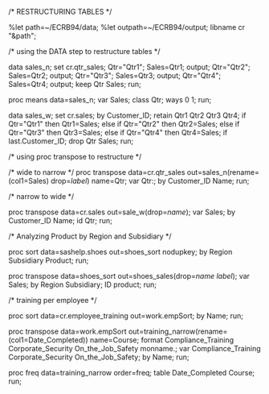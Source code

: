 /* RESTRUCTURING TABLES */

%let path=~/ECRB94/data;
%let outpath=~/ECRB94/output;
libname cr "&path";

/* using the DATA step to restructure tables */

data sales_n;
	set cr.qtr_sales;
	Qtr="Qtr1";
	Sales=Qtr1;
	output;
	Qtr="Qtr2";
	Sales=Qtr2;
	output;
	Qtr="Qtr3";
	Sales=Qtr3;
	output;
	Qtr="Qtr4";
	Sales=Qtr4;
	output;
	keep Qtr Sales;
run;
	
proc means data=sales_n;
	var Sales;
	class Qtr;
	ways 0 1;
run;

data sales_w;
	set cr.sales;
	by Customer_ID;
	retain Qtr1 Qtr2 Qtr3 Qtr4;
	if Qtr="Qtr1" then Qtr1=Sales;
	else if Qtr="Qtr2" then Qtr2=Sales;
	else if Qtr="Qtr3" then Qtr3=Sales;
	else if Qtr="Qtr4" then Qtr4=Sales;
	if last.Customer_ID;
	drop Qtr Sales;
run;

/* using proc transpose to restructure */

/* wide to narrow */
proc transpose data=cr.qtr_sales out=sales_n(rename=(col1=Sales) drop=_label_) name=Qtr;
	var Qtr:;
	by Customer_ID Name;
run;

/* narrow to wide */

proc transpose data=cr.sales out=sale_w(drop=_name_);
	var Sales;
	by Customer_ID Name;
	id Qtr;
run;

/* Analyzing Product by Region and Subsidiary */

proc sort data=sashelp.shoes out=shoes_sort nodupkey;
	by Region Subsidiary Product;
run;

proc transpose data=shoes_sort out=shoes_sales(drop=_name_ _label_);
	var Sales;
	by Region Subsidiary;
	ID product;
run;

/* training per employee */

proc sort data=cr.employee_training out=work.empSort;
	by Name;
run;

proc transpose data=work.empSort out=training_narrow(rename=(col1=Date_Completed)) name=Course;
	format Compliance_Training Corporate_Security On_the_Job_Safety monname.;
	var Compliance_Training Corporate_Security On_the_Job_Safety;
	by Name;
run;

proc freq data=training_narrow order=freq;
	table Date_Completed Course;
run;
